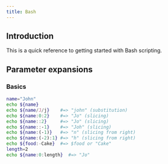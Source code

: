 ```yaml
---
title: Bash
---
```


## Introduction

This is a quick reference to getting started with Bash scripting.

## Parameter expansions
### Basics

```bash {3-4,7} showLineNumbers title="Basics"
name="John"
echo ${name}
echo ${name/J/j}    #=> "john" (substitution)
echo ${name:0:2}    #=> "Jo" (slicing)
echo ${name::2}     #=> "Jo" (slicing)
echo ${name::-1}    #=> "Joh" (slicing)
echo ${name:(-1)}   #=> "n" (slicing from right)
echo ${name:(-2):1} #=> "h" (slicing from right)
echo ${food:-Cake}  #=> $food or "Cake"
length=2
echo ${name:0:length}  #=> "Jo"
```